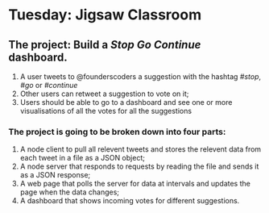 # Tuesday: Jigsaw Classroom

## The project: Build a *Stop Go Continue* dashboard. 

1. A user tweets to @founderscoders a suggestion with the hashtag *#stop*, *#go* or *#continue*
1. Other users can retweet a suggestion to vote on it;
1. Users should be able to go to a dashboard and see one or more visualisations of all the votes for all the suggestions

### The project is going to be broken down into four parts:

1. A node client to pull all relevent tweets and stores the relevent data from each tweet in a file as a JSON object;
1. A node server that responds to requests by reading the file and sends it as a JSON response;
1. A web page that polls the server for data at intervals and updates the page when the data changes;
1. A dashboard that shows incoming votes for different suggestions.
